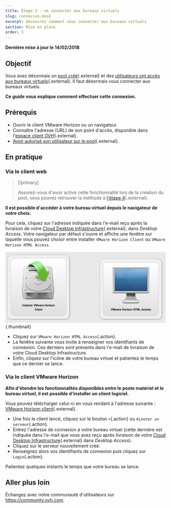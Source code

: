 ```yaml
---
title: Étape 5 - se connecter aux bureaux virtuels
slug: connexion-desk
excerpt: Découvrez comment vous connecter aux bureaux virtuels
section: Mise en place
order: 5
---
```


**Dernière mise à jour le 14/02/2018**

## Objectif

Vous avez désormais un [pool créé](https://docs.ovh.com/fr/cloud-desktop-infrastructure/howto-create-pool/){.external} et des [utilisateurs ont accès aux bureaux virtuels](https://docs.ovh.com/fr/cloud-desktop-infrastructure/attribution-desk/){.external}. Il faut désormais vous connecter aux bureaux virtuels.

**Ce guide vous explique comment effectuer cette connexion.**

## Prérequis

- Ouvrir le client VMware Horizon ou un navigateur.
- Connaître l'adresse (URL) de son point d'accès, disponible dans l'[espace client OVH](https://www.ovh.com/auth/?action=gotomanager){.external}.
- [Avoir autorisé son utilisateur sur le pool](https://docs.ovh.com/fr/cloud-desktop-infrastructure/attribution-desk/){.external}.


## En pratique

### Via le client web


> [!primary]
>
> Assurez-vous d'avoir activé cette fonctionnalité lors de la création du pool, vous pouvez retrouver la méthode à [l'étape 4](https://docs.ovh.com/fr/cloud-desktop-infrastructure/attribution-desk/){.external}.
> 

**Il est possible d'accéder à votre bureau virtuel depuis le navigateur de votre choix.**

Pour cela, cliquez sur l'adresse indiquée dans l'e-mail reçu après la livraison de votre [Cloud Desktop Infrastructure](https://www.ovh.com/fr/cloud/cloud-desktop/infrastructure/){.external}, dans *Desktop Access*. Votre navigateur par défaut s'ouvre et affiche une fenêtre sur laquelle vous pouvez choisir entre installer `VMware Horizon Client` ou `VMware Horizon HTML Access`.

![Accueil d'Horizon](images/1200.png){.thumbnail}

- Cliquez sur `VMware Horizon HTML Access`{.action}.
- La fenêtre suivante vous invite à renseigner vos identifiants de connexion. Ces derniers sont présents dans l'e-mail de livraison de votre Cloud Desktop Infrastructure.
- Enfin, cliquez sur l'icône de votre bureau virtuel et patientez le temps que ce dernier se lance.


### Via le client VMware Horizon

**Afin d'étendre les fonctionnalités disponibles entre le poste matériel et le bureau virtuel, il est possible d'installer un client logiciel.**

Vous pouvez télécharger celui-ci en vous rendant à l'adresse suivante : [VMware Horizon client](https://my.vmware.com/en/web/vmware/info/slug/desktop_end_user_computing/vmware_horizon_clients/4_0){.external}.

- Une fois le client lancé, cliquez sur le bouton `+`{.action} ou `Ajouter un serveur`{.action}.
- Entrez l'adresse de connexion à votre bureau virtuel (cette dernière est indiquée dans l'e-mail que vous avez reçu après livraison de votre [Cloud Desktop Infrastructure](https://www.ovh.com/fr/cloud/cloud-desktop/infrastructure/){.external} dans *Desktop Access*).
- Cliquez sur le serveur nouvellement créé.
- Renseignez alors vos identifiants de connexion puis cliquez sur `Login`{.action}.

Patientez quelques instants le temps que votre bureau se lance.

## Aller plus loin

Échangez avec notre communauté d'utilisateurs sur <https://community.ovh.com>.